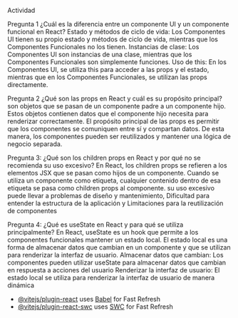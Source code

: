 Actividad

Pregunta 1 ¿Cuál es la diferencia entre un componente UI y un componente funcional en React? Estado y métodos de ciclo de vida: Los Componentes UI tienen su propio estado y métodos de ciclo de vida, mientras que los Componentes Funcionales no los tienen. Instancias de clase: Los Componentes UI son instancias de una clase, mientras que los Componentes Funcionales son simplemente funciones. Uso de this: En los Componentes UI, se utiliza this para acceder a las props y el estado, mientras que en los Componentes Funcionales, se utilizan las props directamente.

Pregunta 2 ¿Qué son las props en React y cuál es su propósito principal? son objetos que se pasan de un componente padre a un componente hijo. Estos objetos contienen datos que el componente hijo necesita para renderizar correctamente. El propósito principal de las props es permitir que los componentes se comuniquen entre sí y compartan datos. De esta manera, los componentes pueden ser reutilizados y mantener una lógica de negocio separada.

Pregunta 3: ¿Qué son los children props en React y por qué no se recomienda su uso excesivo? En React, los children props se refieren a los elementos JSX que se pasan como hijos de un componente. Cuando se utiliza un componente como etiqueta, cualquier contenido dentro de esa etiqueta se pasa como children props al componente. su uso excesivo puede llevar a problemas de diseño y mantenimiento, Dificultad para entender la estructura de la aplicación y Limitaciones para la reutilización de componentes

Pregunta 4: ¿Qué es useState en React y para qué se utiliza principalmente? En React, useState es un hook que permite a los componentes funcionales mantener un estado local. El estado local es una forma de almacenar datos que cambian en un componente y que se utilizan para renderizar la interfaz de usuario. Almacenar datos que cambian: Los componentes pueden utilizar useState para almacenar datos que cambian en respuesta a acciones del usuario Renderizar la interfaz de usuario: El estado local se utiliza para renderizar la interfaz de usuario de manera dinámica

- [@vitejs/plugin-react](https://github.com/vitejs/vite-plugin-react/blob/main/packages/plugin-react/README.md) uses [Babel](https://babeljs.io/) for Fast Refresh
- [@vitejs/plugin-react-swc](https://github.com/vitejs/vite-plugin-react-swc) uses [SWC](https://swc.rs/) for Fast Refresh
